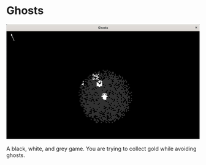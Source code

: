 # Ghosts

![Showcase 5](https://github.com/LelsersLasers/Ghosts/raw/main/showcases/showcase5.PNG)

A black, white, and grey game.
You are trying to collect gold while avoiding ghosts.
